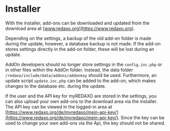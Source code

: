 # Installer

With the installer, add-ons can be downloaded and updated from the download area at [www.redaxo.org](https://www.redaxo.org).

Depending on the settings, a backup of the old add-on folder is made during the update, however, a database backup is not made. If the add-on stores settings directly in the add-on folder, these will be lost during an update.

AddOn developers should no longer store settings in the `config.inc.php` or in other files within the AddOn folder. Instead, the data folder `/redaxo/include/data/addons/addonkey` should be used.
Furthermore, an update script `update.inc.php` can be added to the add-on, which makes changes to the database etc. during the update.

If the user and the API key for myREDAXO are stored in the settings, you can also upload your own add-ons to the download area via the installer. The API key can be viewed in the logged-in area at [https://www.redaxo.org/de/myredaxo/mein-api-key/](https://www.redaxo.org/de/myredaxo/mein-api-key/). Since the key can be used to change your own add-ons via the Api, the key should not be shared.
